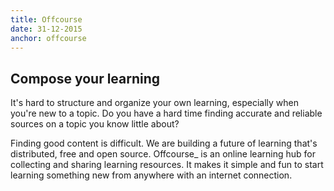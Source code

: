 ```yaml
---
title: Offcourse
date: 31-12-2015
anchor: offcourse
---
```

## Compose your learning

It's hard to structure and organize your own learning, especially when you're new to a topic. Do you have a hard time finding accurate and reliable sources on a topic you know little about? 

Finding good content is difficult. We are building a future of learning that's distributed, free and open source. Offcourse_ is an online learning hub for collecting and sharing learning resources. It makes it simple and fun to start learning something new from anywhere with an internet connection.
